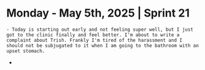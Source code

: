# Monday - May 5th, 2025 | Sprint 21
	- Today is starting out early and not feeling super well, but I just got to the clinic finally and feel better. I'm about to write a complaint about Trish. Frankly I'm tired of the harassment and I should not be subjugated to it when I am going to the bathroom with an upset stomach.
-